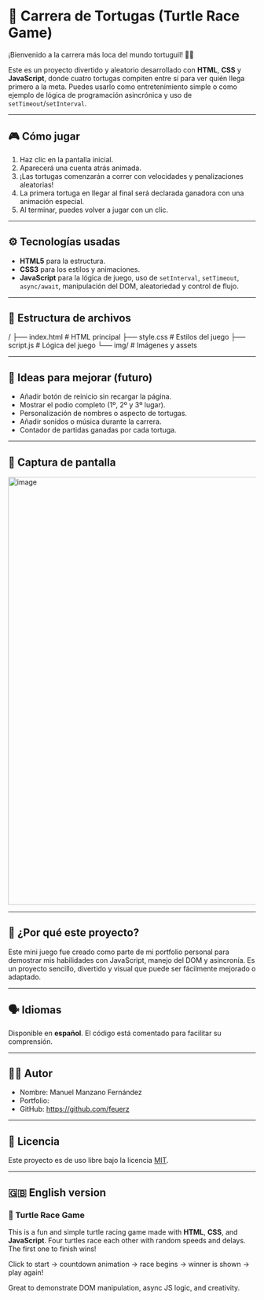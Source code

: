 # 🐢 Carrera de Tortugas (Turtle Race Game)

¡Bienvenido a la carrera más loca del mundo tortuguil! 🐢🔥

Este es un proyecto divertido y aleatorio desarrollado con **HTML**, **CSS** y **JavaScript**, donde cuatro tortugas compiten entre sí para ver quién llega primero a la meta. Puedes usarlo como entretenimiento simple o como ejemplo de lógica de programación asincrónica y uso de `setTimeout`/`setInterval`.

---

## 🎮 Cómo jugar

1. Haz clic en la pantalla inicial.
2. Aparecerá una cuenta atrás animada.
3. ¡Las tortugas comenzarán a correr con velocidades y penalizaciones aleatorias!
4. La primera tortuga en llegar al final será declarada ganadora con una animación especial.
5. Al terminar, puedes volver a jugar con un clic.

---

## ⚙️ Tecnologías usadas

- **HTML5** para la estructura.
- **CSS3** para los estilos y animaciones.
- **JavaScript** para la lógica de juego, uso de `setInterval`, `setTimeout`, `async/await`, manipulación del DOM, aleatoriedad y control de flujo.

---

## 📂 Estructura de archivos

/
├── index.html # HTML principal
├── style.css # Estilos del juego
├── script.js # Lógica del juego
└── img/ # Imágenes y assets


---

## 🚀 Ideas para mejorar (futuro)

- Añadir botón de reinicio sin recargar la página.
- Mostrar el podio completo (1º, 2º y 3º lugar).
- Personalización de nombres o aspecto de tortugas.
- Añadir sonidos o música durante la carrera.
- Contador de partidas ganadas por cada tortuga.

---

## 📸 Captura de pantalla

<img width="1911" height="869" alt="image" src="https://github.com/user-attachments/assets/e2ee489a-57a7-4d4e-b170-8a3ceb400653" />


---

## 🧠 ¿Por qué este proyecto?

Este mini juego fue creado como parte de mi portfolio personal para demostrar mis habilidades con JavaScript, manejo del DOM y asincronía. Es un proyecto sencillo, divertido y visual que puede ser fácilmente mejorado o adaptado.

---

## 🗣️ Idiomas

Disponible en **español**. El código está comentado para facilitar su comprensión.

---

## 🧑‍💻 Autor

- Nombre: Manuel Manzano Fernández
- Portfolio:
- GitHub: https://github.com/feuerz

---

## 📝 Licencia

Este proyecto es de uso libre bajo la licencia [MIT](LICENSE).

---

## 🇬🇧 English version

### 🐢 Turtle Race Game

This is a fun and simple turtle racing game made with **HTML**, **CSS**, and **JavaScript**. Four turtles race each other with random speeds and delays. The first one to finish wins!

Click to start → countdown animation → race begins → winner is shown → play again!

Great to demonstrate DOM manipulation, async JS logic, and creativity.

